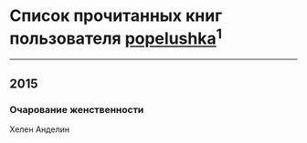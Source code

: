 # Список прочитанных книг пользователя [popelushka](https://plus.google.com/102821024241084754911)<sup>1</sup>
---

## 2015

### Очарование женственности
Хелен Анделин



